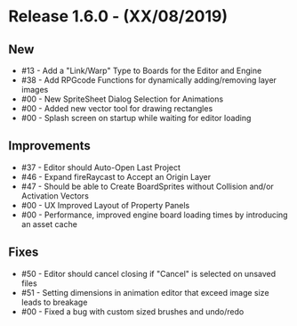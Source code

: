 # Release 1.6.0 - (XX/08/2019)

## New

* #13 - Add a "Link/Warp" Type to Boards for the Editor and Engine
* #38 - Add RPGcode Functions for dynamically adding/removing layer images
* #00 - New SpriteSheet Dialog Selection for Animations
* #00 - Added new vector tool for drawing rectangles
* #00 - Splash screen on startup while waiting for editor loading

## Improvements

* #37 - Editor should Auto-Open Last Project
* #46 - Expand fireRaycast to Accept an Origin Layer
* #47 - Should be able to Create BoardSprites without Collision and/or Activation Vectors
* #00 - UX Improved Layout of Property Panels
* #00 - Performance, improved engine board loading times by introducing an asset cache

## Fixes

* #50 - Editor should cancel closing if "Cancel" is selected on unsaved files
* #51 - Setting dimensions in animation editor that exceed image size leads to breakage
* #00 - Fixed a bug with custom sized brushes and undo/redo
